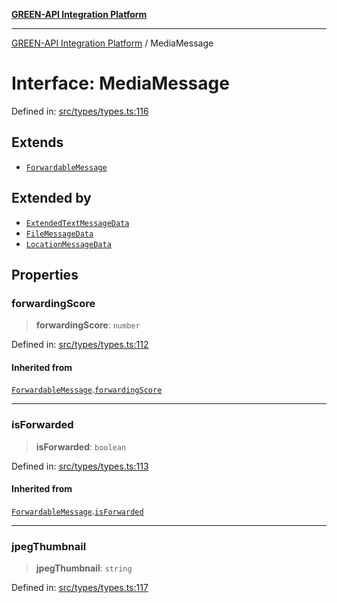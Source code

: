 [**GREEN-API Integration Platform**](../README.md)

***

[GREEN-API Integration Platform](../globals.md) / MediaMessage

# Interface: MediaMessage

Defined in: [src/types/types.ts:116](https://github.com/green-api/greenapi-integration/blob/26b7312501b16e05fb46a2946b8bfa77b8bc003e/src/types/types.ts#L116)

## Extends

- [`ForwardableMessage`](ForwardableMessage.md)

## Extended by

- [`ExtendedTextMessageData`](ExtendedTextMessageData.md)
- [`FileMessageData`](FileMessageData.md)
- [`LocationMessageData`](LocationMessageData.md)

## Properties

### forwardingScore

> **forwardingScore**: `number`

Defined in: [src/types/types.ts:112](https://github.com/green-api/greenapi-integration/blob/26b7312501b16e05fb46a2946b8bfa77b8bc003e/src/types/types.ts#L112)

#### Inherited from

[`ForwardableMessage`](ForwardableMessage.md).[`forwardingScore`](ForwardableMessage.md#forwardingscore)

***

### isForwarded

> **isForwarded**: `boolean`

Defined in: [src/types/types.ts:113](https://github.com/green-api/greenapi-integration/blob/26b7312501b16e05fb46a2946b8bfa77b8bc003e/src/types/types.ts#L113)

#### Inherited from

[`ForwardableMessage`](ForwardableMessage.md).[`isForwarded`](ForwardableMessage.md#isforwarded)

***

### jpegThumbnail

> **jpegThumbnail**: `string`

Defined in: [src/types/types.ts:117](https://github.com/green-api/greenapi-integration/blob/26b7312501b16e05fb46a2946b8bfa77b8bc003e/src/types/types.ts#L117)
